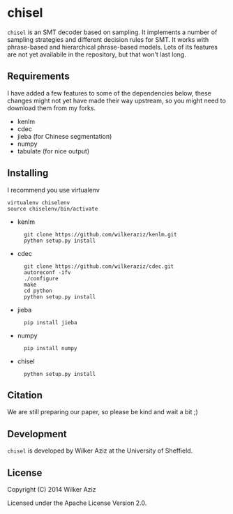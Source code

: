 chisel
======

`chisel` is an SMT decoder based on sampling. It implements a number of sampling strategies and different decision rules for SMT.
It works with phrase-based and hierarchical phrase-based models. Lots of its features are not yet availabile in the repository, but that won't last long.


## Requirements

I have added a few features to some of the dependencies below, these changes might not yet have made their way upstream, so you might need to download them from my forks.

* kenlm
* cdec 
* jieba (for Chinese segmentation)
* numpy
* tabulate (for nice output)

## Installing

I recommend you use virtualenv

    virtualenv chiselenv
    source chiselenv/bin/activate

* kenlm

        git clone https://github.com/wilkeraziz/kenlm.git 
        python setup.py install

* cdec

        git clone https://github.com/wilkeraziz/cdec.git 
        autoreconf -ifv
        ./configure
        make
        cd python
        python setup.py install

* jieba

        pip install jieba

* numpy

        pip install numpy

* chisel

        python setup.py install

## Citation

We are still preparing our paper, so please be kind and wait a bit ;)

## Development

`chisel` is developed by Wilker Aziz at the University of Sheffield.

## License

Copyright (C) 2014 Wilker Aziz

Licensed under the Apache License Version 2.0.
